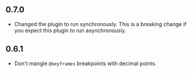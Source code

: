 ## 0.7.0

* Changed the plugin to run synchronously. This is a breaking change if you
expect this plugin to run asynchronously.


## 0.6.1

* Don't mangle `@keyframes` breakpoints with decimal points.
